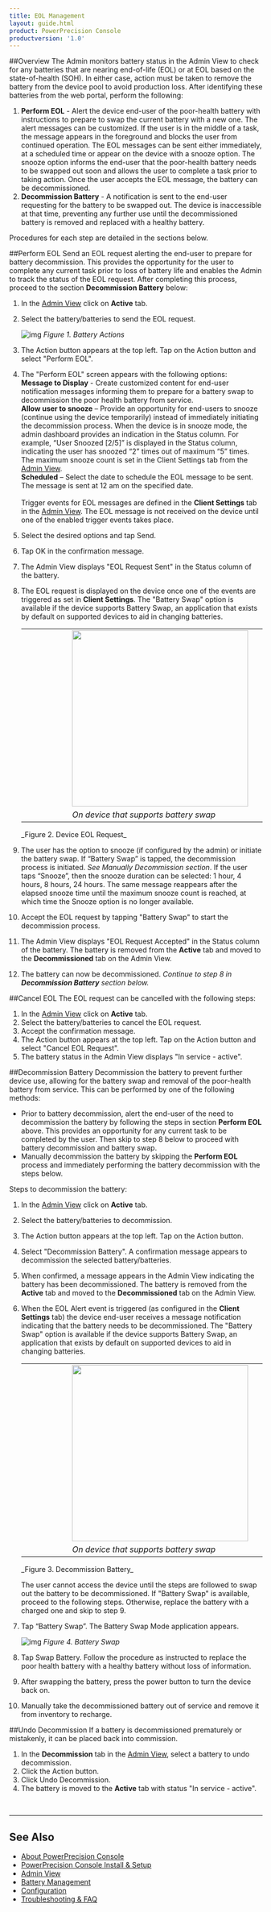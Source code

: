```yaml
---
title: EOL Management
layout: guide.html
product: PowerPrecision Console
productversion: '1.0'
---
```


##Overview
The Admin monitors battery status in the Admin View to check for any batteries that are nearing end-of-life (EOL) or at EOL based on the state-of-health (SOH). In either case, action must be taken to remove the battery from the device pool to avoid production loss. After identifying these batteries from the web portal, perform the following:
1. **Perform EOL** - Alert the device end-user of the poor-health battery with instructions to prepare to swap the current battery with a new one. The alert messages can be customized. If the user is in the middle of a task, the message appears in the foreground and blocks the user from continued operation. The EOL messages can be sent either immediately, at a scheduled time or appear on the device with a snooze option. The snooze option informs the end-user that the poor-health battery needs to be swapped out soon and allows the user to complete a task prior to taking action. Once the user accepts the EOL message, the battery can be decommissioned. 
2. **Decommission Battery** - A notification is sent to the end-user requesting for the battery to be swapped out. The device is inaccessible at that time, preventing any further use until the decommissioned battery is removed and replaced with a healthy battery. 

Procedures for each step are detailed in the sections below.
<!-- // original text
The Admin monitors battery status in the Admin View to check for any batteries that are nearing end-of-life (EOL) or at EOL based on the state-of-health (SOH). Select one or more batteries in poor health and send customizable messages to the device end-user, instructing them to prepare to swap their current battery with a new one. If the user is in the middle of a task, the message will appear in the foreground blocking the user from continued operation. The EOL messages can be sent either immediately, at a scheduled time or appear on the device with a snooze option. The snooze option informs the end-user that the poor health battery needs to be swapped out soon and allows the user to complete their task prior to taking action. Once the user accepts the EOL message, the battery can be decommissioned. A notification is sent to the end-user requesting for the battery to be swapped out. The device is inaccessible at that time, preventing any further use until the decommissioned battery is removed and replaced with a healthy battery. -->

##Perform EOL
Send an EOL request alerting the end-user to prepare for battery decommission. This provides the opportunity for the user to complete any current task prior to loss of battery life and enables the Admin to track the status of the EOL request. After completing this process, proceed to the section **Decommission Battery** below:
1. In the [Admin View](../admin) click on **Active** tab.
2. Select the battery/batteries to send the EOL request.

	![img](tag.JPG)
	_Figure 1. Battery Actions_

3. The Action button appears at the top left. Tap on the Action button and select "Perform EOL".
4. The "Perform EOL" screen appears with the following options:<br>
	**Message to Display** - Create customized content for end-user notification messages informing them to prepare for a battery swap to decommission the poor health battery from service.<br> 
	**Allow user to snooze** – Provide an opportunity for end-users to snooze (continue using the device temporarily) instead of immediately initiating the decommission process. When the device is in snooze mode, the admin dashboard provides an indication in the Status column. For example, “User Snoozed [2/5]” is displayed in the Status column, indicating the user has snoozed “2” times out of maximum “5” times. The maximum snooze count is set in the Client Settings tab from the [Admin View](../admin). <br>
	**Scheduled** – Select the date to schedule the EOL message to be sent. The message is sent at 12 am on the specified date. 
<br><br>
 Trigger events for EOL messages are defined in the **Client Settings** tab in the [Admin View](../config). The EOL message is not received on the device until one of the enabled trigger events takes place. 
5. Select the desired options and tap Send.
6. Tap OK in the confirmation message.
7. The Admin View displays "EOL Request Sent" in the Status column of the battery.
8. The EOL request is displayed on the device once one of the events are triggered as set in **Client Settings**. The "Battery Swap" option is available if the device supports Battery Swap, an application that exists by default on supported devices to aid in changing batteries.

	<table>
	  <tr>
	   <td>&nbsp;&nbsp;&nbsp;&nbsp;&nbsp;&nbsp;&nbsp;&nbsp;&nbsp;&nbsp;&nbsp;&nbsp;&nbsp;&nbsp;&nbsp;&nbsp;&nbsp;&nbsp;</td>
	   <td><img style="height:350px" src="eol.png"/> </td>
	   <td>&nbsp;&nbsp;&nbsp;&nbsp;&nbsp;&nbsp;&nbsp;&nbsp;&nbsp;</td>
	   <td><img style="height:350px" src="eol_nobattswap.png"/> </td>
	  </tr>
	  <tr>
	   <td>&nbsp;&nbsp;&nbsp;&nbsp;&nbsp;&nbsp;&nbsp;&nbsp;&nbsp;&nbsp;&nbsp;&nbsp;&nbsp;&nbsp;&nbsp;&nbsp;&nbsp;&nbsp;</td>
	   <td><i>On device that supports battery swap</i></td>
	   <td>&nbsp;&nbsp;&nbsp;&nbsp;&nbsp;&nbsp;&nbsp;&nbsp;&nbsp;</td>
	   <td><i>On device that does not support battery swap</i></td>
	  </tr>
	</table>
	_Figure 2. Device EOL Request_

9. The user has the option to snooze (if configured by the admin) or initiate the battery swap. If “Battery Swap” is tapped, the decommission process is initiated. _See Manually Decommission section_. If the user taps “Snooze”, then the snooze duration can be selected: 1 hour, 4 hours, 8 hours, 24 hours. The same message reappears after the elapsed snooze time until the maximum snooze count is reached, at which time the Snooze option is no longer available.
10. Accept the EOL request by tapping "Battery Swap" to start the decommission process.
11. The Admin View displays "EOL Request Accepted" in the Status column of the battery. The battery is removed from the **Active** tab and moved to the **Decommissioned** tab on the Admin View.
12. The battery can now be decommissioned. _Continue to step 8 in **Decommission Battery** section below._ 

##Cancel EOL
The EOL request can be cancelled with the following steps:
1. In the [Admin View](../admin) click on **Active** tab.
2. Select the battery/batteries to cancel the EOL request. 
3. Accept the confirmation message.
4. The Action button appears at the top left. Tap on the Action button and select "Cancel EOL Request".
5. The battery status in the Admin View displays "In service - active".

##Decommission Battery
Decommission the battery to prevent further device use, allowing for the battery swap and removal of the poor-health battery from service. This can be performed by one of the following methods:
* Prior to battery decommission, alert the end-user of the need to decommission the battery by following the steps in section **Perform EOL** above. This provides an opportunity for any current task to be completed by the user. Then skip to step 8 below to proceed with battery decommission and battery swap. 
* Manually decommission the battery by skipping the **Perform EOL** process and immediately performing the battery decommission with the steps below.

Steps to decommission the battery:

1. In the [Admin View](../admin) click on **Active** tab.
2. Select the battery/batteries to decommission.
3. The Action button appears at the top left. Tap on the Action button.
4. Select "Decommission Battery". A confirmation message appears to decommission the selected battery/batteries. 
5. When confirmed, a message appears in the Admin View indicating the battery has been decommissioned. The battery is removed from the **Active** tab and moved to the **Decommissioned** tab on the Admin View. 
6. When the EOL Alert event is triggered (as configured in the **Client Settings** tab) the device end-user receives a message notification indicating that the battery needs to be decommissioned. The "Battery Swap" option is available if the device supports Battery Swap, an application that exists by default on supported devices to aid in changing batteries.


	<table>
	  <tr>
	   <td>&nbsp;&nbsp;&nbsp;&nbsp;&nbsp;&nbsp;&nbsp;&nbsp;&nbsp;&nbsp;&nbsp;&nbsp;&nbsp;&nbsp;&nbsp;&nbsp;&nbsp;&nbsp;</td>
	   <td><img style="height:350px" src="decommission.png"/> </td>
	   <td>&nbsp;&nbsp;&nbsp;&nbsp;&nbsp;&nbsp;&nbsp;&nbsp;&nbsp;</td>
	   <td><img style="height:350px" src="decommission_nobattswap.png"/> </td>
	  </tr>
	  <tr>
	   <td>&nbsp;&nbsp;&nbsp;&nbsp;&nbsp;&nbsp;&nbsp;&nbsp;&nbsp;&nbsp;&nbsp;&nbsp;&nbsp;&nbsp;&nbsp;&nbsp;&nbsp;&nbsp;</td>
	   <td><i>On device that supports battery swap</i></td>
	   <td>&nbsp;&nbsp;&nbsp;&nbsp;&nbsp;&nbsp;&nbsp;&nbsp;&nbsp;</td>
	 	<td><i>On device that does not support battery swap</i></td>
	  </tr>
	</table>
	_Figure 3. Decommission Battery_

	The user cannot access the device until the steps are followed to swap out the battery to be decommissioned. If "Battery Swap" is available, proceed to the following steps. Otherwise, replace the battery with a charged one and skip to step 9.
7. Tap “Battery Swap”. The Battery Swap Mode application appears.

	![img](battery_swap.png)
	_Figure 4. Battery Swap_

8. Tap Swap Battery. Follow the procedure as instructed to replace the poor health battery with a healthy battery without loss of information. 
9. After swapping the battery, press the power button to turn the device back on. 
10. Manually take the decommissioned battery out of service and remove it from inventory to recharge.

##Undo Decommission
If a battery is decommissioned prematurely or mistakenly, it can be placed back into commission.
1. In the **Decommission** tab in the [Admin View](../admin), select a battery to undo decommission.  
2. Click the Action button.  
3. Click Undo Decommission. 
4. The battery is moved to the **Active** tab with status "In service - active".

<br>

-----

## See Also

* [About PowerPrecision Console](../about)
* [PowerPrecision Console Install & Setup](../setup)
* [Admin View](../admin)
* [Battery Management](../mgmt)
* [Configuration](../config)
* [Troubleshooting & FAQ](../troubleshooting)